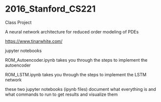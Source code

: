 # 2016_Stanford_CS221
Class Project

A neural network architecture for reduced order modeling of PDEs 

https://www.tinarwhite.com/

jupyter notebooks

ROM_Autoencoder.ipynb 
takes you through the steps to implement the autoencoder

ROM_LSTM.ipynb 
takes you through the steps to implement the LSTM network

these two jupyter notebooks (ipynb files) document what everything is and what commands to run to get results and visualize them

